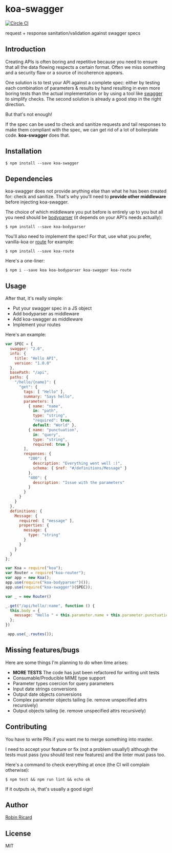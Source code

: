 # koa-swagger

[![Circle CI](https://circleci.com/gh/rricard/koa-swagger/tree/master.svg?style=svg)](https://circleci.com/gh/rricard/koa-swagger/tree/master)

request + response sanitation/validation against swagger specs

## Introduction

Creating APIs is often boring and repetitive because you need to ensure
that all the data flowing respects a certain format. Often we miss
something and a security flaw or a source of incoherence appears.

One solution is to test your API against a complete spec: either by testing
each combination of parameters & results by hand resulting in even more
boring tests than the actual implementation or by using a tool like
[swagger](http://swagger.io) to simplify checks. The second solution
is already a good step in the right direction.

But that's not enough!

If the spec can be used to check and sanitize requests and tail responses
to make them compliant with the spec, we can get rid of a lot of boilerplate
code. **koa-swagger** does that.

## Installation

```shell
$ npm install --save koa-swagger
```

## Dependencies

koa-swagger does not provide anything else than what he has been created for:
check and sanitize. That's why you'll need to **provide other middleware**
before injecting koa-swagger.

The choice of which middleware you put before is entirely up to you but all
you need should be [bodyparser](https://github.com/koajs/bodyparser) (it
depends on your API's needs actually):

```shell
$ npm install --save koa-bodyparser
```

You'll also need to implement the spec! For that, use what
you prefer, vanilla-koa or [route](https://github.com/koajs/route) for example:

```shell
$ npm install --save koa-route
```

Here's a one-liner:

```shell
$ npm i --save koa koa-bodyparser koa-swagger koa-route
```

## Usage

After that, it's really simple:

- Put your swagger spec in a JS object
- Add bodyparser as middleware
- Add koa-swagger as middleware
- Implement your routes

Here's an example:

```js
var SPEC = {
  swagger: "2.0",
  info: {
    title: "Hello API",
    version: "1.0.0"
  },
  basePath: "/api",
  paths: {
    "/hello/{name}": {
      "get": {
        tags: [ "Hello" ],
        summary: "Says hello",
        parameters: [
          { name: "name",
            in: "path",
            type: "string",
            "required": true,
            default: "World" },
          { name: "punctuation",
            in: "query",
            type: "string",
            required: true }
        ],
        responses: {
          "200": {
            description: "Everything went well :)",
            schema: { $ref: "#/definitions/Message" }
          },
          "400": {
            description: "Issue with the parameters"
          }
        }
      }
    }
  },
  definitions: {
    Message: {
      required: [ "message" ],
      properties: {
        message: {
          type: "string"
        }
      }
    }
  }
};

var Koa = require("koa");
var Router = require("koa-router");
var app = new Koa();
app.use(require("koa-bodyparser")());
app.use(require("koa-swagger")(SPEC));

var _ = new Router()

_.get("/api/hello/:name", function () {
  this.body = {
    message: "Hello " + this.parameter.name + this.parameter.punctuation
  };
})

 app.use(_.routes());
```

## Missing features/bugs

Here are some things I'm planning to do when time arises:

- **MORE TESTS** The code has just been refactored for writing unit tests
- Consumable/Producible MIME type support
- Parameter types coercion for query parameters
- Input date strings conversions
- Output date objects conversions
- Complex parameter objects tailing (ie. remove unspecified attrs recursively)
- Output objects tailing (ie. remove unspecified attrs recursively)

## Contributing

You have to write PRs if you want me to merge something into master.

I need to accept your feature or fix (not a problem usually!) although
the tests must pass (you should test new features) and the linter must pass too.

Here's a command to check everything at once (the CI will complain otherwise):

```shell
$ npm test && npm run lint && echo ok
```

If it outputs `ok`, that's usually a good sign!

## Author

[Robin Ricard](http://rricard.me)

## License

MIT
